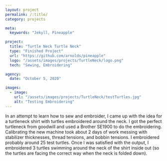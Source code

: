 ```yaml
---
layout: project
permalink: /:title/
category: projects

meta:
  keywords: "Jekyll, Pineapple"

project:
  title: "Turtle Neck Turtle Neck"
  type: "Finished Project"
  url: "https://github.com/arnolds/pineapple"
  logo: "/assets/images/projects/TurtleNeck/logo.png"
  tech: "Sewing, Embroidering"

agency:
  date: "October 5, 2020"

images:
  - image:
    url: "/assets/images/projects/TurtleNeck/testTurtles.jpg"
    alt: "Testing Embroidering"
---
```

<p>In an attempt to learn how to sew and embroider, I came up with the idea for a turtleneck shirt with turtles embroidered around the neck. I got the perfect turtleneck from goodwill and used a Brother SE1900 to do the embroidering. Calibrating the new machine took about 2 days of work messing with stabilizer thicknesses, thread tensions, and bobbin tensions. I embroidered probably around 25 test turtles. Once I was satisfied with the output, I embroidered 3 turtles swimming around the neck of the shirt inside out (so the turtles are facing the correct way when the neck is folded down).
</p>
